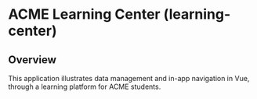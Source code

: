 # ACME Learning Center (learning-center)

## Overview
This application illustrates data management and in-app navigation in Vue, through a learning platform for ACME students.